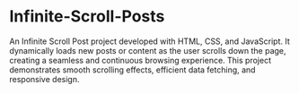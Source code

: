 # Infinite-Scroll-Posts
 An Infinite Scroll Post project developed with HTML, CSS, and JavaScript. It dynamically loads new posts or content as the user scrolls down the page, creating a seamless and continuous browsing experience. This project demonstrates smooth scrolling effects, efficient data fetching, and responsive design.
